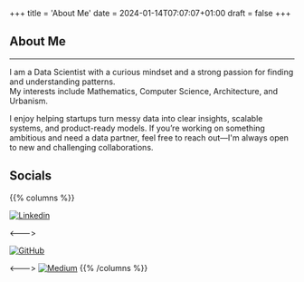 +++
title = 'About Me'
date = 2024-01-14T07:07:07+01:00
draft = false
+++

## About Me

---

I am a Data Scientist with a curious mindset and a strong passion for finding and understanding patterns.  
My interests include Mathematics, Computer Science, Architecture, and Urbanism.

I enjoy helping startups turn messy data into clear insights, scalable systems, and product-ready models.
If you’re working on something ambitious and need a data partner, feel free to reach out—I'm always open to new and challenging collaborations.

## Socials

{{% columns %}}

[![Linkedin](https://custom-icon-badges.demolab.com/badge/LinkedIn-0A66C2?logo=linkedin-white&logoColor=fff)](https://www.linkedin.com/in/geometrein/)

<--->

[![GitHub](https://img.shields.io/badge/GitHub-%23121011.svg?logo=github&logoColor=white)](https://github.com/Geometrein)

<--->
[![Medium](https://img.shields.io/badge/Medium-black?logo=medium&logoColor=white)](https://twitter.com/Geometrein)
{{% /columns %}}

